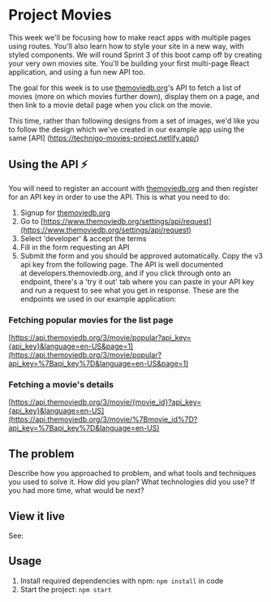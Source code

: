 # Project Movies

This week we'll be focusing how to make react apps with multiple pages using routes. You'll also learn how to style your site in a new way, with styled components. 
We will round Sprint 3 of this boot camp off by creating your very own movies site. You'll be building your first multi-page React application, and using a fun new API too. 

The goal for this week is to use [themoviedb.org](http://themoviedb.org/)'s API to fetch a list of movies (more on which movies further down), display them on a page, and then link to a movie detail page when you click on the movie.

This time, rather than following designs from a set of images, we'd like you to follow the design which we've created in our example app using the same [API] (https://technigo-movies-project.netlify.app/)

## Using the API ⚡️

You will need to register an account with [themoviedb.org](https://www.themoviedb.org/) and then register for an API key in order to use the API. This is what you need to do:

1. Signup for [themoviedb.org](https://www.themoviedb.org/account/signup)
2. Go to [https://www.themoviedb.org/settings/api/request](https://www.themoviedb.org/settings/api/request)
3. Select 'developer' & accept the terms
4. Fill in the form requesting an API
5. Submit the form and you should be approved automatically. Copy the v3 api key from the following page.
The API is well documented at developers.themoviedb.org, and if you click through onto an endpoint, there's a 'try it out' tab where you can paste in your API key and run a request to see what you get in response. These are the endpoints we used in our example application: 

### Fetching popular movies for the list page
[https://api.themoviedb.org/3/movie/popular?api_key={api_key}&language=en-US&page=1](https://api.themoviedb.org/3/movie/popular?api_key=%7Bapi_key%7D&language=en-US&page=1)


### Fetching a movie's details
[https://api.themoviedb.org/3/movie/{movie_id}?api_key={api_key}&language=en-US](https://api.themoviedb.org/3/movie/%7Bmovie_id%7D?api_key=%7Bapi_key%7D&language=en-US)

## The problem

Describe how you approached to problem, and what tools and techniques you used to solve it. How did you plan? What technologies did you use? If you had more time, what would be next?

## View it live

See: 

## Usage

1. Install required dependencies with npm: `npm install` in code
2. Start the project: `npm start`
